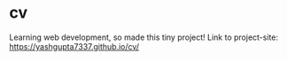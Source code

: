 # cv
Learning web development, so made this tiny project!
Link to project-site: https://yashgupta7337.github.io/cv/
